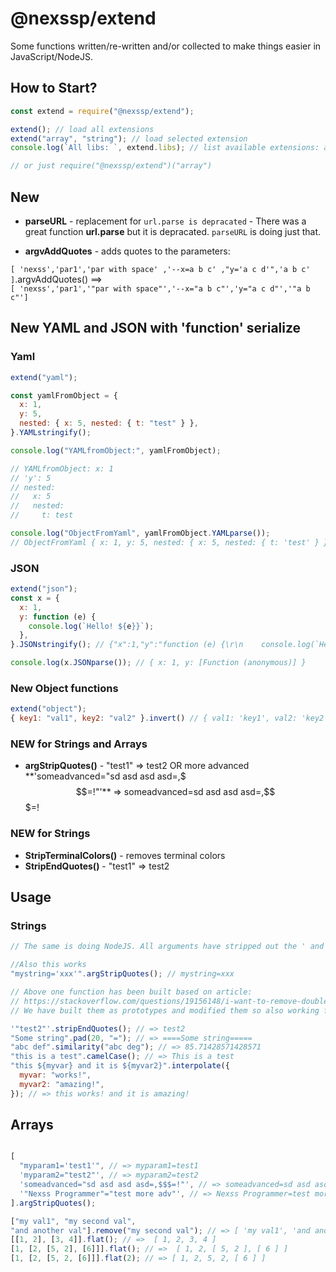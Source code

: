 # @nexssp/extend

Some functions written/re-written and/or collected to make things easier in JavaScript/NodeJS.

## How to Start?

```js
const extend = require("@nexssp/extend");

extend(); // load all extensions
extend("array", "string"); // load selected extension
console.log(`All libs: `, extend.libs); // list available extensions: array, string

// or just require("@nexssp/extend")("array")
```

## New

- **parseURL** - replacement for `url.parse is depracated` - There was a great function **url.parse** but it is depracated. `parseURL` is doing just that.

- **argvAddQuotes** - adds quotes to the parameters:

`[ 'nexss','par1','par with space' ,'--x=a b c' ,"y='a c d'",'a b c' ]`.argvAddQuotes() ==>  
`[ 'nexss','par1','"par with space"','--x="a b c"','y="a c d"','"a b c"']`

## New YAML and JSON with 'function' serialize

### Yaml

```js
extend("yaml");

const yamlFromObject = {
  x: 1,
  y: 5,
  nested: { x: 5, nested: { t: "test" } },
}.YAMLstringify();

console.log("YAMLfromObject:", yamlFromObject);

// YAMLfromObject: x: 1
// 'y': 5
// nested:
//   x: 5
//   nested:
//     t: test

console.log("ObjectFromYaml", yamlFromObject.YAMLparse());
// ObjectFromYaml { x: 1, y: 5, nested: { x: 5, nested: { t: 'test' } } }
```

### JSON

```js
extend("json");
const x = {
  x: 1,
  y: function (e) {
    console.log(`Hello! ${e}}`);
  },
}.JSONstringify(); // {"x":1,"y":"function (e) {\r\n    console.log(`Hello! ${e}}`);\r\n  }"}

console.log(x.JSONparse()); // { x: 1, y: [Function (anonymous)] }
```

### New Object functions

```js
extend("object");
{ key1: "val1", key2: "val2" }.invert() // { val1: 'key1', val2: 'key2' }
```

### NEW for Strings and Arrays

- **argStripQuotes()** - "test1" => test2 OR more advanced **'someadvanced="sd asd asd asd=,$$$=!"'** => someadvanced=sd asd asd asd=,$$$=!

### NEW for Strings

- **StripTerminalColors()** - removes terminal colors
- **StripEndQuotes()** - "test1" => test2

## Usage

### Strings

```js
// The same is doing NodeJS. All arguments have stripped out the ' and " begining and end.

//Also this works
"mystring='xxx'".argStripQuotes(); // mystring=xxx

// Above one function has been built based on article:
// https://stackoverflow.com/questions/19156148/i-want-to-remove-double-quotes-from-a-string
// We have built them as prototypes and modified them so also working for arrays.

'"test2"'.stripEndQuotes(); // => test2
"Some string".pad(20, "="); // => ====Some string=====
"abc def".similarity("abc deg"); // => 85.71428571428571
"this is a test".camelCase(); // => This is a test
"this ${myvar} and it is ${myvar2}".interpolate({
  myvar: "works!",
  myvar2: "amazing!",
}); // => this works! and it is amazing!
```

## Arrays

```js

[
  "myparam1='test1'", // => myparam1=test1
  'myparam2="test2"', // => myparam2=test2
  'someadvanced="sd asd asd asd=,$$$=!"', // => someadvanced=sd asd asd asd=,$$$=!
  '"Nexss Programmer"="test more adv"', // => Nexss Programmer=test more adv
].argStripQuotes();

["my val1", "my second val",
"and another val"].remove("my second val"); // => [ 'my val1', 'and another val' ]
[[1, 2], [3, 4]].flat(); // =>  [ 1, 2, 3, 4 ]
[1, [2, [5, 2], [6]]].flat(); // =>  [ 1, 2, [ 5, 2 ], [ 6 ] ]
[1, [2, [5, 2, [6]]].flat(2); // => [ 1, 2, 5, 2, [ 6 ] ]

```
